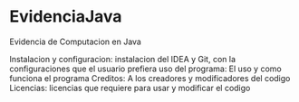# EvidenciaJava
Evidencia de Computacion en Java

Instalacion y configuracion:
  instalacion del IDEA y Git, con la configuraciones que el usuario prefiera
uso del programa:
  El uso y como funciona el programa 
Creditos:
  A los creadores y modificadores del codigo
Licencias:
  licencias que requiere para usar y modificar el codigo
